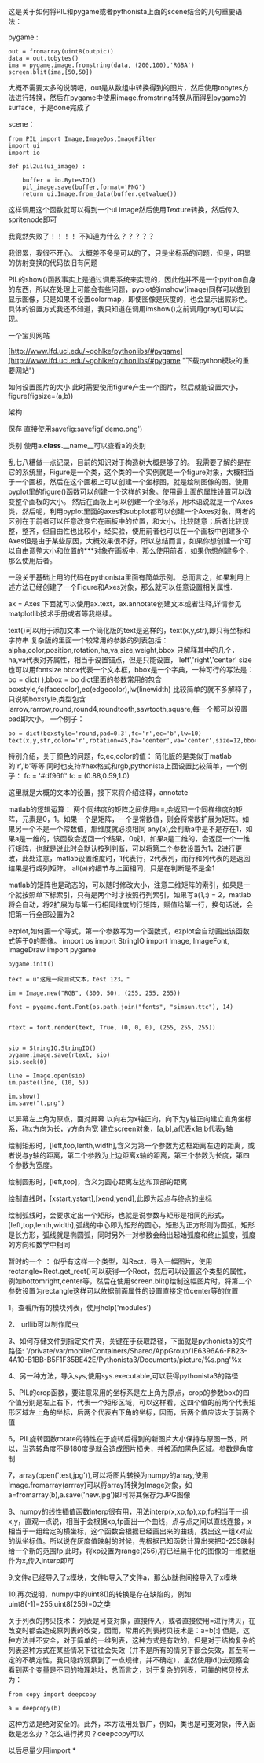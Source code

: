 这是关于如何将PIL和pygame或者pythonista上面的scene结合的几句重要语法：

pygame :

	out = fromarray(uint8(outpic))
	data = out.tobytes()
	ima = pygame.image.fromstring(data, (200,100),'RGBA')
	screen.blit(ima,[50,50])

大概不需要太多的说明吧，out是从数组中转换得到的图片，然后使用tobytes方法进行转换，然后在pygame中使用image.fromstring转换从而得到pygame的surface，于是done完成了

scene：

	from PIL import Image,ImageOps,ImageFilter
	import ui
	import io

	def pil2ui(ui_image) :

		buffer = io.BytesIO()
		pil_image.save(buffer,format='PNG')
		return ui.Image.from_data(buffer.getvalue())

这样调用这个函数就可以得到一个ui image然后使用Texture转换，然后传入spritenode即可




我竟然失败了！！！！
不知道为什么？？？？？

我很累，我很不开心。
大概差不多是可以的了，只是坐标系的问题，但是，明显的仿射变换的代码依旧有问题


PIL的show()函数事实上是通过调用系统来实现的，因此他并不是一个python自身的东西，所以在处理上可能会有些问题，pyplot的imshow(image)同样可以做到显示图像，只是如果不设置colormap，即使图像是灰度的，也会显示出假彩色。具体的设置方式我还不知道，我只知道在调用imshow()之前调用gray()可以实现。

一个宝贝网站

[http://www.lfd.uci.edu/~gohlke/pythonlibs/#pygame](http://www.lfd.uci.edu/~gohlke/pythonlibs/#pygame "下载python模块的重要网站")


如何设置图片的大小
此时需要使用figure产生一个图片，然后就能设置大小，figure(figsize=(a,b))

架构





保存
直接使用savefig:savefig('demo.png')




类别
使用a.__class__.__name__可以查看a的类别


乱七八糟做一点记录，目前的知识对于构造树大概是够了的。
我需要了解的是在它的系统里，Figure是一个类，这个类的一个实例就是一个figure对象，大概相当于一个画板，然后在这个画板上可以创建一个坐标图，就是绘制图像的图。使用pyplot里的figure()函数可以创建一个这样的对象。使用最上面的属性设置可以改变整个画板的大小。
然后在画板上可以创建一个坐标系，用术语说就是一个Axes类，然后呢，利用pyplot里面的axes和subplot都可以创建一个Axes对象，两者的区别在于前者可以任意改变它在画板中的位置，和大小，比较随意；后者比较规整，整齐，但自由性也比较小，经实验，使用前者也可以在一个画板中创建多个Axes但是由于某些原因，大概效果很不好，所以总结而言，如果你想创建一个可以自由调整大小和位置的***对象在画板中，那么使用前者，如果你想创建多个，那么使用后者。

一段关于基础上用的代码在pythonista里面有简单示例。
总而言之，如果利用上述方法已经创建了一个Figure和Axes对象，那么就可以任意设置相关属性.

ax = Axes
下面就可以使用ax.text，ax.annotate创建文本或者注释,详情参见matplotlib技术手册或者等我继续。


text()可以用于添加文本
一个简化版的text是这样的，text(x,y,str),即只有坐标和字符串
复杂版的里面一个较常用的参数的列表包括：alpha,color,position,rotation,ha,va,size,weight,bbox
只解释其中的几个，ha,va代表对齐属性，相当于设置锚点，但是只能设置，'left','right','center'
size也可以用fontsize
bbox代表一个文本框，bbox是一个字典，一种可行的写法是：
bo = dict(   ),bbox = bo
dict里面的参数常用的包含boxstyle,fc(facecolor),ec(edgecolor),lw(linewidth)
比较简单的就不多解释了，只说明boxstyle,类型包含larrow,rarrow,round,round4,roundtooth,sawtooth,square,每一个都可以设置pad即大小。
一个例子：

	bo = dict(boxstyle='round,pad=0.3',fc='r',ec='b',lw=10)
	text(x,y,str,color='r',rotation=45,ha='center',va='center',size=12,bbox=bo)

特别介绍，关于颜色的问题，fc,ec,color的值：
简化版的是类似于matlab的'r','b'等等
同时也支持#hex格式和rgb,pythonista上面设置比较简单，一个例子：
fc = '#df96ff'
fc = (0.88,0.59,1.0)



这里就是大概的文本的设置，接下来将介绍注释，annotate



matlab的逻辑运算：
两个同纬度的矩阵之间使用==,会返回一个同样维度的矩阵，元素是0，1。如果一个是矩阵，一个是常数值，则会将常数扩展为矩阵。如果另一个不是一个常数值，那维度就必须相同
any(a),会判断a中是不是存在1，如果a是一维的，该函数会返回一个结果，0或1，如果a是二维的，会返回一个一维行矩阵，也就是说此时会默认按列判断，可以将第二个参数设置为1，2进行更改，此处注意，matlab设置维度时，1代表行，2代表列，而行和列代表的是返回结果是行或列矩阵。
all(a)的细节与上面相同，只是在判断是不是全1

matlab的矩阵也是动态的，可以随时修改大小，注意二维矩阵的索引，如果是一个就按照单下标索引，只有是两个时才按照行列索引，如果写a(1,:) = 2，matlab将会自动，将2扩展为与第一行相同维度的行矩阵，赋值给第一行，换句话说，会把第一行全部设置为2

ezplot,如何画一个等式，第一个参数写为一个函数式，ezplot会自动画出该函数式等于0的图像。
    import os
	import StringIO
	import Image, ImageFont, ImageDraw
	import pygame
 
	pygame.init()
 
	text = u"这是一段测试文本，test 123。"
 
	im = Image.new("RGB", (300, 50), (255, 255, 255))

	font = pygame.font.Font(os.path.join("fonts", "simsun.ttc"), 14)
 

	rtext = font.render(text, True, (0, 0, 0), (255, 255, 255))
 

	sio = StringIO.StringIO()
	pygame.image.save(rtext, sio)
	sio.seek(0)
 
	line = Image.open(sio)
	im.paste(line, (10, 5))
 
	im.show()
	im.save("t.png")



以屏幕左上角为原点，面对屏幕 以向右为x轴正向，向下为y轴正向建立直角坐标系，称x方向为长，y方向为宽
建立screen对象，[a,b],a代表x轴,b代表y轴

绘制矩形时，[left,top,lenth,width],含义为第一个参数为边框距离左边的距离，或者说与y轴的距离，第二个参数为上边距离x轴的距离，第三个参数为长度，第四个参数为宽度。

绘制圆形时，[left,top]，含义为圆心距离左边和顶部的距离

绘制直线时，[xstart,ystart],[xend,yend],此即为起点与终点的坐标

绘制弧线时，会要求定出一个矩形，也就是说参数与矩形是相同的形式，[left,top,lenth,width],弧线的中心即为矩形的圆心，矩形为正方形则为圆弧，矩形是长方形，弧线就是椭圆弧，同时另外一对参数会给出起始弧度和终止弧度，弧度的方向和数学中相同


暂时的一个 ：
似乎有这样一个类型，叫Rect，导入一幅图片，使用rectangle=Rect.get_rect()可以获得一个Rect，然后可以设置这个类型的属性，例如bottomright,center等，然后在使用screen.blit()绘制这幅图片时，将第二个参数设置为rectangle这样可以依据前面属性的设置直接定位center等的位置



1，查看所有的模块列表，使用help('modules')

2、 urllib可以制作爬虫

3、如何存储文件到指定文件夹，关键在于获取路径，下面就是pythonista的文件路径:
'/private/var/mobile/Containers/Shared/AppGroup/1E6396A6-FB23-4A10-B1BB-B5F1F35BE42E/Pythonista3/Documents/picture/%s.png'%x

4、另一种方法，导入sys,使用sys.executable,可以获得pythonista3的路径

5、PIL的crop函数，要注意采用的坐标系是左上角为原点，crop的参数box的四个值分别是左上右下，代表一个矩形区域，可以这样看，这四个值的前两个代表矩形区域左上角的坐标，后两个代表右下角的坐标，因而，后两个值应该大于前两个值

6，PIL旋转函数rotate的特性在于旋转后得到的新图片大小保持与原图一致，所以，当选转角度不是180度是就会造成图片损失，并被添加黑色区域。参数是角度制

7，array(open('test,jpg')),可以将图片转换为numpy的array,使用Image.fromarray(arrray)可以将array转换为Image对象，如a=fromarray(b),a.save('new.jpg')即可将其保存为JPG图像

8、numpy的线性插值函数interp很有用，用法interp(x,xp,fp),xp,fp相当于一组x,y，直观一点说，相当于会根据xp,fp画出一个曲线，点与点之间以直线连接，x相当于一组给定的横坐标，这个函数会根据已经画出来的曲线，找出这一组x对应的纵坐标值。所以说在灰度值映射的时候，先根据已知函数计算出来把0-255映射给一个新的范围fp,此时，将xp设置为range(256),将已经扁平化的图像的一维数组作为x,传入interp即可

9,文件a已经导入了x模块，文件b导入了文件a，那么b就也间接导入了x模块

10,再次说明，numpy中的uint8()的转换是存在缺陷的，例如uint8(-1)=255,uint8(256)=0之类


关于列表的拷贝技术：
列表是可变对象，直接传入，或者直接使用=进行拷贝，在改变时都会造成原列表的改变，因而，常用的列表拷贝技术是：a=b[:]
但是，这种方法并不安全，对于简单的一维列表，这种方式是有效的，但是对于结构复杂的列表这种方式在某些情况下往往会失效（并不是所有的情况下都会失效，甚至有一定的不确定性，我只隐约观察到了一点规律，并不确定），虽然使用id()去观察会看到两个变量是不同的物理地址，总而言之，对于复杂的列表，可靠的拷贝技术为：
	
	from copy import deepcopy
	
	a = deepcopy(b)

这种方法是绝对安全的。此外，本方法用处很广，例如，类也是可变对象，传入函数是怎么办？怎么进行拷贝？deepcopy可以

以后尽量少用import *